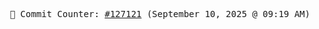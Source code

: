 <p align="center">
    <samp>
        📮 Commit Counter: <a href="https://github.com/Javascript-void0/Javascript-void0/commits/main">#127121</a> (September 10, 2025 @ 09:19 AM)
    </samp>
</p>